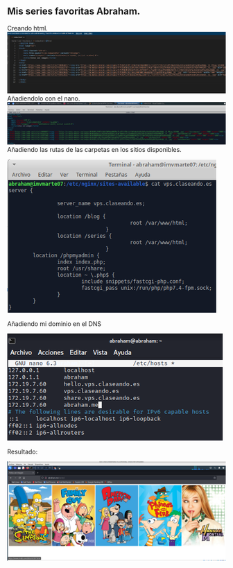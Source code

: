 ## Mis series favoritas Abraham.
Creando html.
![](img/1.png)
Añadiendolo con el nano.
![](img/2.png)
Añadiendo las rutas de las carpetas en los sitios disponibles. 

![](img/3.png)

Añadiendo mi dominio en el DNS

![](img/4.png)

Resultado:

![](img/5.png)
